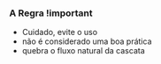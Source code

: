 ### A Regra !important

* Cuidado, evite o uso
* não é considerado uma boa prática
* quebra o fluxo natural da cascata